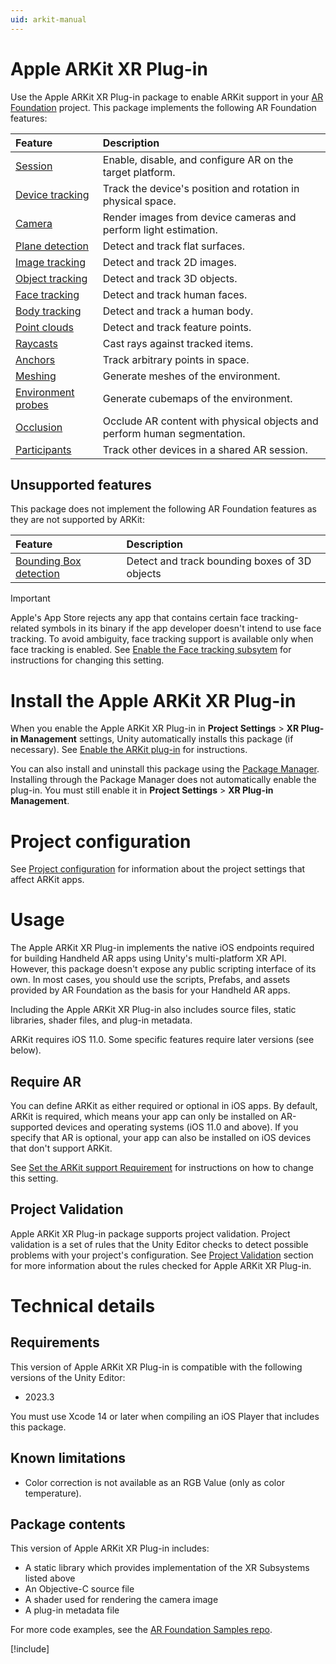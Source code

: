 ```yaml
---
uid: arkit-manual
---
```

# Apple ARKit XR Plug-in

Use the Apple ARKit XR Plug-in package to enable ARKit support in your [AR Foundation](https://docs.unity3d.com/Packages/com.unity.xr.arfoundation@latest) project. This package implements the following AR Foundation features:

| Feature | Description |
| :------ | :---------- |
| [Session](xref:arkit-session) | Enable, disable, and configure AR on the target platform. |
| [Device tracking](xref:arfoundation-device-tracking) | Track the device's position and rotation in physical space. |
| [Camera](xref:arkit-camera) | Render images from device cameras and perform light estimation. |
| [Plane detection](xref:arkit-plane-detection) | Detect and track flat surfaces. |
| [Image tracking](xref:arkit-image-tracking) | Detect and track 2D images. |
| [Object tracking](xref:arkit-object-tracking) | Detect and track 3D objects. |
| [Face tracking](xref:arkit-face-tracking) | Detect and track human faces. |
| [Body tracking](xref:arfoundation-body-tracking) | Detect and track a human body. |
| [Point clouds](xref:arkit-point-clouds) | Detect and track feature points. |
| [Raycasts](xref:arfoundation-raycasts) | Cast rays against tracked items. |
| [Anchors](xref:arfoundation-anchors) | Track arbitrary points in space. |
| [Meshing](xref:arkit-meshing) | Generate meshes of the environment. |
| [Environment probes](xref:arfoundation-environment-probes) | Generate cubemaps of the environment. |
| [Occlusion](xref:arkit-occlusion) | Occlude AR content with physical objects and perform human segmentation. |
| [Participants](xref:arkit-participant-tracking) | Track other devices in a shared AR session. |

## Unsupported features

This package does not implement the following AR Foundation features as they are not supported by ARKit:

| Feature | Description |
| :------ | :---------- |
| [Bounding Box detection](xref:arfoundation-bounding-box-detection) | Detect and track bounding boxes of 3D objects |

> [!IMPORTANT]
> Apple's App Store rejects any app that contains certain face tracking-related symbols in its binary if the app developer doesn't intend to use face tracking. To avoid ambiguity, face tracking support is available only when face tracking is enabled. See [Enable the Face tracking subsytem](xref:arkit-project-config#enable-face-tracking) for instructions for changing this setting. 

# Install the Apple ARKit XR Plug-in

When you enable the Apple ARKit XR Plug-in in **Project Settings** > **XR Plug-in Management** settings, Unity automatically installs this package (if necessary). See [Enable the ARKit plug-in](xref:arkit-project-config#enable-the-apple-arkit-plug-in) for instructions.

You can also install and uninstall this package using the [Package Manager](https://learn.unity.com/tutorial/the-package-manager). Installing through the Package Manager does not automatically enable the plug-in. You must still enable it in **Project Settings** > **XR Plug-in Management**.

# Project configuration

See [Project configuration](xref:arkit-project-config) for information about the project settings that affect ARKit apps. 

# Usage

The Apple ARKit XR Plug-in implements the native iOS endpoints required for building Handheld AR apps using Unity's multi-platform XR API. However, this package doesn't expose any public scripting interface of its own. In most cases, you should use the scripts, Prefabs, and assets provided by AR Foundation as the basis for your Handheld AR apps.

Including the Apple ARKit XR Plug-in also includes source files, static libraries, shader files, and plug-in metadata.

ARKit requires iOS 11.0. Some specific features require later versions (see below).

## Require AR

You can define ARKit as either required or optional in iOS apps. By default, ARKit is required, which means your app can only be installed on AR-supported devices and operating systems (iOS 11.0 and above). If you specify that AR is optional, your app can also be installed on iOS devices that don't support ARKit.

See [Set the ARKit support Requirement](xref:arkit-project-config#arkit-required) for instructions on how to change this setting.

## Project Validation

Apple ARKit XR Plug-in package supports project validation. Project validation is a set of rules that the Unity Editor checks to detect possible problems with your project's configuration. See [Project Validation](xref:arkit-project-config#project-validation) section for more information about the rules checked for Apple ARKit XR Plug-in.

# Technical details

## Requirements

This version of Apple ARKit XR Plug-in is compatible with the following versions of the Unity Editor:

* 2023.3

You must use Xcode 14 or later when compiling an iOS Player that includes this package.

## Known limitations

* Color correction is not available as an RGB Value (only as color temperature).

## Package contents

This version of Apple ARKit XR Plug-in includes:

* A static library which provides implementation of the XR Subsystems listed above
* An Objective-C source file
* A shader used for rendering the camera image
* A plug-in metadata file

For more code examples, see the [AR Foundation Samples repo](https://github.com/Unity-Technologies/arfoundation-samples).

[!include[](snippets/apple-arkit-trademark.md)]
